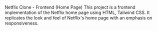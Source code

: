 Netflix Clone - Frontend (Home Page)
This project is a frontend implementation of the Netflix home page using HTML, Tailwind CSS. It replicates the look and feel of Netflix's home page with an emphasis on responsiveness.
